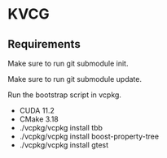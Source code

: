 # KVCG

## Requirements

Make sure to run git submodule init.

Make sure to run git submodule update.

Run the bootstrap script in vcpkg.

- CUDA 11.2
- CMake 3.18
- ./vcpkg/vcpkg install tbb
- ./vcpkg/vcpkg install boost-property-tree
- ./vcpkg/vcpkg install gtest